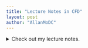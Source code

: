 ```yaml
---
title: "Lecture Notes in CFD"
layout: post
author: "AllanMoDC"
---
```

<details>
  <summary markdown="span">Check out my lecture notes.</summary>
  <div class="iframe_container">
    <iframe src="https://allanmodc.github.io/cfd" onload='javascript:(function(o){o.style.height=o.contentWindow.document.body.scrollHeight+"px";}(this));' style="height:200px;width:100%;border:none;overflow:hidden;" frameborder="0" scrolling="no"> </iframe>
  </div>  
</details>
